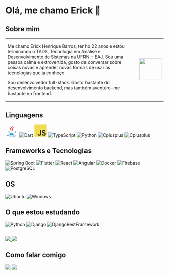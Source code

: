 # Olá, me chamo Erick 👋

## Sobre mim 

<table>
  <tr>
    <td>
      <p>Me chamo Erick Henrique Barros, tenho 22 anos e estou terminando o TADS, Tecnologia em Análise e Desenvolvimento de Sistemas na UFRN - EAJ. Sou uma pessoa calma e extrovertida, gosto de conversar sobre coisas novas e aprender novas formas de usar as tecnologias que ja conheço.</p>
      <p>
        Sou desenvolvedor full-stack. Gosto bastante do desenvolvimento backend, mas também aventuro-me bastante no frontend.
      </p>
    </td>
    <td>
      <img src="https://media.tenor.com/sHo1rVHyRnQAAAAi/dancing_doge.gif" width="70" height="70">
    </td>
  </tr>
</table>




## Linguagens
<div style='display: inline-block'>
  <img alt="Java" src="https://raw.githubusercontent.com/devicons/devicon/master/icons/java/java-original.svg" width="40" heigth="40" />
  <img alt="Dart" src="https://cdn.jsdelivr.net/gh/devicons/devicon/icons/dart/dart-original.svg" width="40" heigth="40" />
  <img alt="JavaScript" src="https://raw.githubusercontent.com/devicons/devicon/master/icons/javascript/javascript-original.svg" width="40" heigth="40" />
  <img alt="TypeScript" src="https://cdn.jsdelivr.net/gh/devicons/devicon/icons/typescript/typescript-original.svg" width="40" heigth="40" />
  <img alt="Python" src="https://cdn.jsdelivr.net/gh/devicons/devicon@latest/icons/python/python-original.svg" width="40" heigth="40" />
  <img alt="Cplusplus" src="https://cdn.jsdelivr.net/gh/devicons/devicon@latest/icons/cplusplus/cplusplus-original.svg" width="40" heigth="40" />
  <img alt="Cplusplus" src="https://cdn.jsdelivr.net/gh/devicons/devicon@latest/icons/php/php-original.svg" width="40" heigth="40" />
</div>

## Frameworks e Tecnologias

<div style='display: inline-block'>
  <img alt="Spring Boot" src="https://cdn.jsdelivr.net/gh/devicons/devicon/icons/spring/spring-original.svg" width="40" heigth="40" />
  <img alt="Flutter" src="https://cdn.jsdelivr.net/gh/devicons/devicon/icons/flutter/flutter-original.svg" width="40" heigth="40" />
  <img alt="React" src="https://cdn.jsdelivr.net/gh/devicons/devicon/icons/react/react-original.svg" width="40" heigth="40" />
  <img alt="Angular" src="https://cdn.jsdelivr.net/gh/devicons/devicon/icons/angularjs/angularjs-original.svg" width="40" heigth="40" />
  <img alt="Docker" src="https://cdn.jsdelivr.net/gh/devicons/devicon/icons/docker/docker-original.svg" width="50" heigth="50" />
  <img alt="Firebase" src="https://cdn.jsdelivr.net/gh/devicons/devicon@latest/icons/firebase/firebase-original.svg" width="40" heigth="40" />
  <img alt="PostgreSQL" src="https://cdn.jsdelivr.net/gh/devicons/devicon@latest/icons/postgresql/postgresql-original.svg" width="40" heigth="40" />
</div>

## OS
<div style='display: inline-block'>
  <img alt="Ubuntu" src="https://cdn.jsdelivr.net/gh/devicons/devicon@latest/icons/ubuntu/ubuntu-original.svg" width="40" heigth="40" />
  <img alt="Windows" src="https://cdn.jsdelivr.net/gh/devicons/devicon@latest/icons/windows11/windows11-original.svg" width="40" heigth="40" />
</div>          
          
## O que estou estudando
<div style='display: inline-block'>
  <img alt="Python" src="https://cdn.jsdelivr.net/gh/devicons/devicon@latest/icons/python/python-original.svg" width="40" heigth="40" />
  <img alt="Django" src="https://cdn.jsdelivr.net/gh/devicons/devicon@latest/icons/django/django-plain.svg" width="40" heigth="40" />
  <img alt="DjangoRestFramework" src="https://cdn.jsdelivr.net/gh/devicons/devicon@latest/icons/djangorest/djangorest-original.svg" width="50" heigth="50" />
</div>

##
<div>
  <a href="https://github.com/Erickhbs">
    <img loading="lazy" height="180em" src="https://github-readme-stats.vercel.app/api?username=erickhbs&show_icons=true&theme=dark&include_all_commits=true&count_private=true"/>
    <img loading="lazy" height="180em" src="https://github-readme-stats.vercel.app/api/top-langs/?username=Erickhbs&layout=compact&langs_count=7&theme=dark"/>
  </a>
</div>

## Como falar comigo
<div>
  <a href = "mailto:erick.tsh.barros@gmail.com"><img loading="lazy" src="https://img.shields.io/badge/Gmail-D14836?style=for-the-badge&logo=gmail&logoColor=white" target="_blank"></a>
  <a href="https://www.linkedin.com/in/erickhbs" target="_blank"><img loading="lazy" src="https://img.shields.io/badge/-LinkedIn-%230077B5?style=for-the-badge&logo=linkedin&logoColor=white" target="_blank"></a>   
</div>
